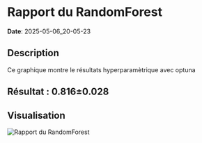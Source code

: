 # Rapport du RandomForest
**Date**: 2025-05-06_20-05-23

## Description
Ce graphique montre le résultats hyperparamètrique avec optuna
 ## Résultat : 0.816±0.028

## Visualisation
![Rapport du RandomForest](../static/images/rapport_du_randomforest_plot.png)

